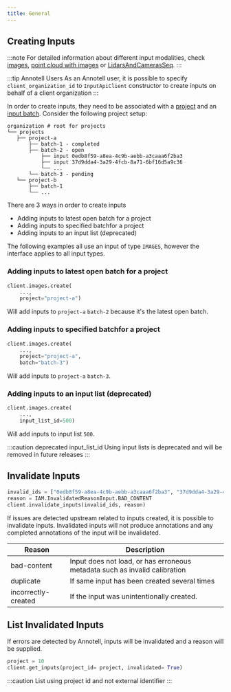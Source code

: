 ```yaml
---
title: General
---
```


## Creating Inputs

:::note
For detailed information about different input modalities, check [images](inputs/images), [point cloud with images](inputs/point_cloud_with_images) or [LidarsAndCamerasSeq](inputs/lidars_and_cameras_seq).
:::

:::tip Annotell Users
As an Annotell user, it is possible to specify `client_organization_id` to `InputApiClient` constructor to create inputs on behalf of a client organization
:::

In order to create inputs, they need to be associated with a [project](project) and an [input batch](project#batch). Consider the following project setup:

```
organization # root for projects
└── projects
   ├── project-a
       ├── batch-1 - completed
       ├── batch-2 - open    
           ├── input 0edb8f59-a8ea-4c9b-aebb-a3caaa6f2ba3
           ├── input 37d9dda4-3a29-4fcb-8a71-6bf16d5a9c36
           └── ...
       └── batch-3 - pending    
   └── project-b
       ├── batch-1
       └── ...
```

There are 3 ways in order to create inputs
- Adding inputs to latest open batch for a project
- Adding inputs to specified batchfor a project
- Adding inputs to an input list (deprecated)

The following examples all use an input of type `IMAGES`, however the interface applies to all input types.
### Adding inputs to latest open batch for a project

```python
client.images.create(
    ...,
    project="project-a")
```
Will add inputs to `project-a` `batch-2` because it's the latest open batch.
### Adding inputs to specified batchfor a project

```python
client.images.create(
    ...,
    project="project-a",
    batch="batch-3")
```

Will add inputs to `project-a` `batch-3`.
### Adding inputs to an input list (deprecated)

```python
client.images.create(
    ...,
    input_list_id=500)
```

Will add inputs to input list `500`.

:::caution deprecated input_list_id
Using input lists is deprecated and will be removed in future releases
:::

## Invalidate Inputs

```python
invalid_ids = ["0edb8f59-a8ea-4c9b-aebb-a3caaa6f2ba3", "37d9dda4-3a29-4fcb-8a71-6bf16d5a9c36"]
reason = IAM.InvalidatedReasonInput.BAD_CONTENT
client.invalidate_inputs(invalid_ids, reason)
```

If issues are detected upstream related to inputs created, it is possible to invalidate inputs.
Invalidated inputs will not produce annotations and any completed annotations of the input will be invalidated.

| Reason              | Description                                                                |
| ------------------- | -------------------------------------------------------------------------- |
| bad-content         | Input does not load, or has erroneous metadata such as invalid calibration |
| duplicate           | If same input has been created several times                               |
| incorrectly-created | If the input was unintentionally created.                                  |

## List Invalidated Inputs

If errors are detected by Annotell, inputs will be invalidated and a reason will be supplied.

```python
project = 10
client.get_inputs(project_id= project, invalidated= True)
```

:::caution
List using project id and not external identifier
:::

